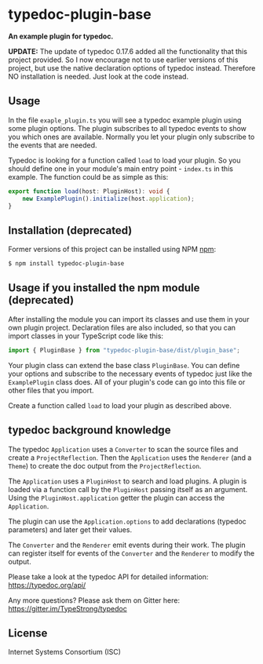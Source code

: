 # typedoc-plugin-base

**An example plugin for typedoc.**

**UPDATE:** The update of typedoc 0.17.6 added all the functionality that this project provided.
So I now encourage not to use earlier versions of this project, but use the native declaration options
of typedoc instead. Therefore NO installation is needed. Just look at the code instead.

## Usage

In the file `exaple_plugin.ts` you will see a typedoc example plugin using some plugin options.
The plugin subscribes to all typedoc events to show you which ones are available.
Normally you let your plugin only subscribe to the events that are needed.

Typedoc is looking for a function called `load` to load your plugin. So you should define one in your module's
main entry point - `index.ts` in this example. The function could be as simple as this:

```typescript
export function load(host: PluginHost): void {
    new ExamplePlugin().initialize(host.application);
}
```

## Installation (deprecated)

Former versions of this project can be installed using NPM [npm](https://www.npmjs.com/):

```sh
$ npm install typedoc-plugin-base
```

## Usage if you installed the npm module (deprecated)

After installing the module you can import its classes and use them in your own plugin project.
Declaration files are also included, so that you can import classes in your TypeScript code like this:

```typescript
import { PluginBase } from "typedoc-plugin-base/dist/plugin_base";
```

Your plugin class can extend the base class `PluginBase`.
You can define your options and subscribe to the necessary events of typedoc just like the `ExamplePlugin` class does.
All of your plugin's code can go into this file or other files that you import.

Create a function called `load` to load your plugin as described above.

## typedoc background knowledge

The typedoc `Application` uses a `Converter` to scan the source files and create a `ProjectReflection`.
Then the `Application` uses the `Renderer` (and a `Theme`) to create the doc output from the `ProjectReflection`.

The `Application` uses a `PluginHost` to search and load plugins.
A plugin is loaded via a function call by the `PluginHost` passing itself as an argument.
Using the `PluginHost.application` getter the plugin can access the `Application`.

The plugin can use the `Application.options` to add declarations (typedoc parameters) and later get their values.

The `Converter` and the `Renderer` emit events during their work.
The plugin can register itself for events of the `Converter` and the `Renderer` to modify the output.

Please take a look at the typedoc API for detailed information: https://typedoc.org/api/

Any more questions? Please ask them on Gitter here: https://gitter.im/TypeStrong/typedoc

## License

Internet Systems Consortium (ISC)
